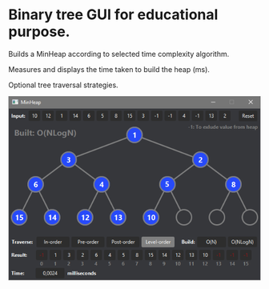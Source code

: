 # Binary tree GUI for educational purpose.
Builds a MinHeap according to selected time complexity algorithm. 

Measures and displays the time taken to build the heap (ms).

Optional tree traversal strategies.

<img src="./image.png " width="620">
